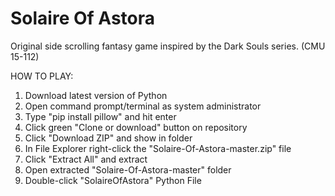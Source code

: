 # Solaire Of Astora
Original side scrolling fantasy game inspired by the Dark Souls series. (CMU 15-112)

HOW TO PLAY:

1. Download latest version of Python
2. Open command prompt/terminal as system administrator
3. Type "pip install pillow" and hit enter
2. Click green "Clone or download" button on repository
3. Click "Download ZIP" and show in folder
4. In File Explorer right-click the "Solaire-Of-Astora-master.zip" file
5. Click "Extract All" and extract
6. Open extracted "Solaire-Of-Astora-master" folder
7. Double-click "SolaireOfAstora" Python File
